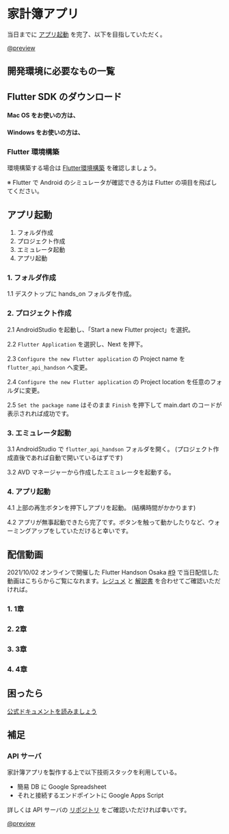 # 家計簿アプリ

<HistoryTags :tags="['Flutter', 'Google Spreadsheet', 'Google Apps Script']" />

当日までに [アプリ起動](#アプリ起動) を完了、以下を目指していただく。

[@preview](https://github.com/YujiOnishi/flutter_api_handson)

## 開発環境に必要なもの一覧

<Environment />

## Flutter SDK のダウンロード

#### Mac OS をお使いの方は、

<SDKInstall os="macos" version="2.2.2-stable" />

#### Windows をお使いの方は、

<SDKInstall os="windows" version="2.2.2-stable" />

### Flutter 環境構築

環境構築する場合は [Flutter環境構築](/handson/basic) を確認しましょう。

※ Flutter で Android のシミュレータが確認できる方は Flutter の項目を飛ばしてください。

## アプリ起動

1. フォルダ作成
2. プロジェクト作成
3. エミュレータ起動
4. アプリ起動

### 1. フォルダ作成

1.1 デスクトップに hands_on フォルダを作成。

### 2. プロジェクト作成

2.1 AndroidStudio を起動し、「Start a new Flutter project」を選択。

2.2 `Flutter Application` を選択し、Next を押下。

2.3 `Configure the new Flutter application` の Project name を `flutter_api_handson` へ変更。

2.4 `Configure the new Flutter application` の Project location を任意のフォルダに変更。

2.5 `Set the package name` はそのまま `Finish` を押下して main.dart のコードが表示されれば成功です。

### 3. エミュレータ起動

3.1 AndroidStudio で `flutter_api_handson` フォルダを開く。 (プロジェクト作成直後であれば自動で開いているはずです)

3.2 AVD マネージャーから作成したエミュレータを起動する。

### 4. アプリ起動

4.1 上部の再生ボタンを押下しアプリを起動。 (結構時間がかかります)

4.2 アプリが無事起動できたら完了です。ボタンを触って動かしたりなど、ウォーミングアップをしていただけると幸いです。

## 配信動画

2021/10/02 オンラインで開催した Flutter Handson Osaka [#9](https://flutter-jp.connpass.com/event/221064/) で当日配信した動画はこちらからご覧になれます。[レジュメ](https://github.com/YujiOnishi/flutter_api_handson_resume/) と [解説書]( https://docs.google.com/presentation/d/1J2qCXfNI5mJb_CwS-4O_52OArkYRXJEHJCtb1H2XGeE/edit#slide=id.gf4f900b2fe_0_9) を合わせてご確認いただければ。

### 1. 1章

<YouTubeVideo video-id="n5nbs5ZtmF8" title="家計簿アプリ 1章" />

<!--
[https://www.youtube.com/watch?v=n5nbs5ZtmF8](https://www.youtube.com/watch?v=n5nbs5ZtmF8)
-->

### 2. 2章

<YouTubeVideo video-id="d4wJ-c4XgvI" title="家計簿アプリ 2章" />

<!--
[https://www.youtube.com/watch?v=d4wJ-c4XgvI](https://www.youtube.com/watch?v=d4wJ-c4XgvI)
-->

### 3. 3章

<YouTubeVideo video-id="rNMyP-HhGL8" title="家計簿アプリ 3章" />

<!--
[https://www.youtube.com/watch?v=rNMyP-HhGL8](https://www.youtube.com/watch?v=rNMyP-HhGL8)
-->

### 4. 4章

<YouTubeVideo video-id="Lwi8CQRybYo" title="家計簿アプリ 4章" />

<!--
[https://www.youtube.com/watch?v=Lwi8CQRybYo](https://www.youtube.com/watch?v=Lwi8CQRybYo)
-->

## 困ったら

[公式ドキュメントを読みましょう](http://flutter.io/)

## 補足

### API サーバ

家計簿アプリを製作する上で以下技術スタックを利用している。

- 簡易 DB に Google Spreadsheet
- それと接続するエンドポイントに Google Apps Script

詳しくは API サーバの [リポジトリ](https://github.com/jiyuujin/account_app-api) をご確認いただければ幸いです。

[@preview](https://github.com/jiyuujin/account_app-api)
